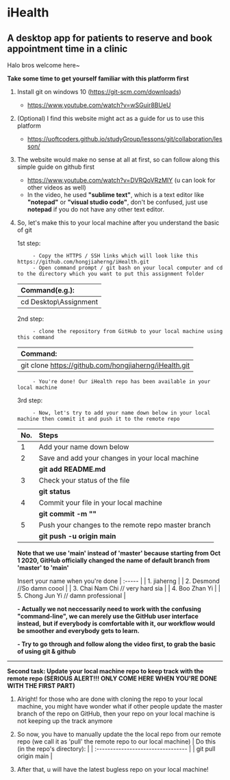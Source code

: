 # iHealth
## A desktop app for patients to reserve and book appointment time in a clinic


Halo bros welcome here~

**Take some time to get yourself familiar with this platforrm first**
1. Install git on windows 10 (https://git-scm.com/downloads)
      - https://www.youtube.com/watch?v=wSGuir8BUeU
      
2. (Optional) I find this website might act as a guide for us to use this platform 
      - https://uoftcoders.github.io/studyGroup/lessons/git/collaboration/lesson/
      
3. The website would make no sense at all at first, so can follow along this simple guide on github first
      - https://www.youtube.com/watch?v=DVRQoVRzMIY (u can look for other videos as well)
      - In the video, he used **"sublime text"**, which is a text editor like **"notepad"** or **"visual studio code"**, don't be confused, just use **notepad** if you do not have any other text editor. 
      
4. So, let's make this to your local machine after you understand the basic of git

      1st step:
      
            - Copy the HTTPS / SSH links which will look like this https://github.com/hongjiaherng/iHealth.git
            - Open command prompt / git bash on your local computer and cd to the directory which you want to put this assignment folder

      | Command(e.g.):        |
      | :-------------------- |
      | cd Desktop\Assignment |

      2nd step:
      
            - clone the repository from GitHub to your local machine using this command

      | Command: |
      | :-------------------- |
      | git clone https://github.com/hongjiaherng/iHealth.git |

            - You're done! Our iHealth repo has been available in your local machine

      3rd step:
      
            - Now, let's try to add your name down below in your local machine then commit it and push it to the remote repo
            
      | No.  | Steps                                              |
      | :--- | :------------------------------------------------- |
      | 1    | Add your name down below                           |
      | 2    | Save and add your changes in your local machine    |
      |      | **git add README.md**                              |
      | 3    | Check your status of the file                      |
      |      | **git status**                                     |
      | 4    | Commit your file in your local machine             |
      |      | **git commit -m "<Your commit message>"**          |
      | 5    | Push your changes to the remote repo master branch |
      |      | **git push -u origin main**                        | 
      
      **Note that we use 'main' instead of 'master' because starting from Oct 1 2020, GitHub officially changed the name of default branch from 'master' to 'main'**
      
                        

      Insert your name when you're done
      | :----- |
      | 1. jiaherng |
      | 2. Desmond //So damn coool |
      | 3. Chai Nam Chi // very hard sia |
      | 4.   Boo Zhan Yi     |
      | 5. Chong Jun Yi // damn professional |


      **- Actually we not neccessarily need to work with the confusing "command-line", we can merely use the GitHub user interface instead,**
      **but if everybody is comfortable with it, our workflow would be smoother and everybody gets to learn.**
      
      **- Try to go through and follow along the video first, to grab the basic of using git & github**

----------------------------------

**Second task: Update your local machine repo to keep track with the remote repo (SERIOUS ALERT!!! ONLY COME HERE WHEN YOU'RE DONE WITH THE FIRST PART)**

1. Alright! for those who are done with cloning the repo to your local machine, you might have wonder what if other people update the master branch of the repo on GitHub, then your repo on your local machine is not keeping up the track anymore

2. So now, you have to manually update the the local repo from our remote repo (we call it as 'pull' the remote repo to our local machine)
      | Do this (in the repo's directory): |
      | :--------------------------------- |
      | git pull origin main | 
3. After that, u will have the latest bugless repo on your local machine!
      

